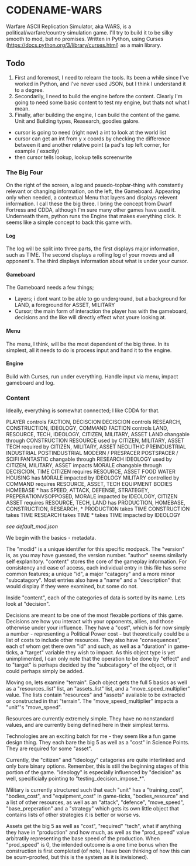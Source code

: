 # CODENAME-WARS
Warfare ASCII Replication Simulator, aka WARS, is a political/warfare/country simulation game. I'll try to build it to be silky smooth to mod, but no promises.
Written in Python, using Curses (https://docs.python.org/3/library/curses.html) as a main library.

## Todo

1. First and foremost, I need to relearn the tools. Its been a while since I've worked in Python, and I've never used JSON, but I think I understand it to a degree.
2. Secondarily, I need to build the engine before the content. Clearly I'm going to need some basic content to test my engine, but thats not what I mean.
3. Finally, after building the engine, I can build the content of the game. Unit and Building types, Reasearch, goodies galore.

- cursor is going to need (right now) a int to look at the world list
- cursor can get an int from y x coords by checking the difference between it and another relative point (a pad's top left corner, for example / exactly)
- then cursor tells lookup, lookup tells screenwrite

### The Big Four
On the right of the screen, a log and psuedo-topbar-thing with constantly relevant or changing information, on the left, the Gameboard. Appearing only when needed, a contextual Menu that layers and displays relevent information. I call these the big three. I bring the concept from Dwarf Fortress and CDDA, although I'm sure many other games have used it.
Underneath them, python runs the Engine that makes everything click.
It seems like a simple concept to back this game with.

#### Log
The log will be split into three parts, the first displays major information, such as TIME. The second displays a rolling log of your moves and all opponent's. The third displays information about what is under your cursor.

#### Gameboard
The Gameboard needs a few things;
- Layers; i dont want to be able to go underground, but a background for LAND, a foreground for ASSET, MILITARY
- Cursor; the main form of interaction the player has with the gameboard, decisions and the like will directly effect what youre looking at.

#### Menu
The menu, I think, will be the most dependent of the big three. In its simplest, all it needs to do is process input and hand it to the engine.

#### Engine
Build with Curses, run under everything. Handle input via menu, impact gameboard and log.

### Content
Ideally, everything is somewhat connected; I like CDDA for that.

PLAYER controls FACTION, DECISCION
	DECISCION controls RESEARCH, CONSTRUCTION, IDEOLOGY, COMMAND
	FACTION controls LAND, RESOURCE, TECH, IDEOLOGY, CITIZEN, MILITARY, ASSET
		LAND
			changable through CONSTRUCTION
		RESOURCE
			used by CITIZEN, MILITARY, ASSET
		TECH
			required by CITIZEN, MILITARY, ASSET
				NEOLITHIC
				PREINDUSTRIAL
				INDUSTRIAL
				POSTINDUSTRIAL
				MODERN / PRESPACER
				POSTSPACER / SCIFI
				FANTASTIC
			changable through RESEARCH
		IDEOLOGY
			used by CITIZEN, MILITARY, ASSET
			impacts MORALE
			changable through DECISCION, TIME
		CITIZEN
			requires RESOURCE, ASSET
				FOOD
				WATER
				HOUSING
			has MORALE
			impacted by IDEOLOGY
		MILITARY
			controlled by COMMAND
			requires RESOURCE, ASSET, TECH
				EQUIPMENT
				BODIES
				HOMEBASE
				*
			has SPEED, ATTACK, DEFENSE, STRATEGEY, PREPERATIONVSOPPOSED, MORALE
			impacted by IDEOLOGY, CITIZEN
		ASSET
			requires RESOURCE, TECH, LAND
			has PRODUCTION, HOMEBASE, CONSTRUCTION, RESEARCH, *
				PRODUCTION takes TIME
				CONSTRUCTION takes TIME
				RESEARCH takes TIME
				* takes TIME
			impacted by IDEOLOGY

*see default_mod.json*

We begin with the basics - metadata.

The "modid" is a unique identifer for this specific modpack. The "version" is, as you may have guessed, the version number. "author" seems similarly self explanitory. "content" stores the core of the gameplay information. For consistency and ease of access, each individual entry in this file has some common features; a unique "id", a major "catagory" and a more minor "subcatagory". Most entries also have a "name" and a "description" that would display if they were examined, but some do not.

Inside "content", each of the categories of data is sorted by its name. Lets look at "decision".

Decisions are meant to be one of the most flexable portions of this game. Decisions are how you interact with your opponents, allies, and those otherwise under your influence. They have a "cost", which is for now simply a number - representing a Political Power cost - but theoretically could be a list of costs to include other resources. They also have "consequences", each of whom get there own "id" and such, as well as a "duration" in game-ticks, a "target" variable they wish to impact. As this object type is yet unimplimented, I can only note that the operation to be done by "effect" and to "target" is perhaps decided by the "subcatagory" of the object, or it could perhaps simply be added.

Moving on, lets examine "terrain". Each object gets the full 5 basics as well as a "resources_list" list, an "assets_list" list, and a "move_speed_multiplier" value. The lists contain "resources" and "assets" available to be extracted or constructed in that "terrain". The "move_speed_multiplier" impacts a "unit"'s "move_speed".

Resources are currently extremely simple. They have no nonstandard values, and are currently being defined here in their simplest terms.

Technologies are an exciting batch for me - they seem like a fun game design thing. They each bare the big 5 as well as a "cost" in Science Points. They are required for some "asset".

Currently, the "citizen" and "ideology" catagories are quite interlinked and only bare binary options. Remember, this is still the beginning stages of this portion of the game. "ideology" is especially influenced by "decision" as well, specificially pointing to "testing_decision_impose_*".

Military is currently structured such that each "unit" has a "training_cost", "bodies_cost", and "equipment_cost" in game-ticks, "bodies_resource" and a list of other resources, as well as an "attack", "defence", "move_speed", "base_preperation" and a "strategy" which gets its own little object that contains lists of other strategies it is better or worse vs.

Assets get the big 5 as well as "cost", "required" "tech", what if anything they have in "production" and how much, as well as the "prod_speed" value arbitratily representing the base speed of the production. When "prod_speed" is 0, the intended outcome is a one time bonus when the construction is first completed (of note, I have been thinking of how this can be scum-proofed, but this is the system as it is invisioned).